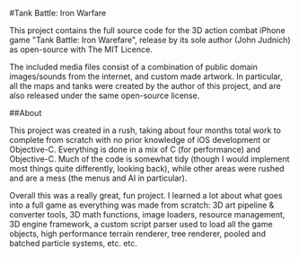 #Tank Battle: Iron Warfare

This project contains the full source code for the 3D action combat iPhone game "Tank Battle: Iron Warefare", release by its sole author (John Judnich) as open-source with The MIT Licence.

The included media files consist of a combination of public domain images/sounds from the internet, and custom made artwork. In particular, all the maps and tanks were created by the author of this project, and are also released under the same open-source license.

##About

This project was created in a rush, taking about four months total work to complete from scratch with no prior knowledge of iOS development or Objective-C. Everything is done in a mix of C (for performance) and Objective-C. Much of the code is somewhat tidy (though I would implement most things quite differently, looking back), while other areas were rushed and are a mess (the menus and AI in particular).

Overall this was a really great, fun project. I learned a lot about what goes into a full game as everything was made from scratch: 3D art pipeline & converter tools, 3D math functions, image loaders, resource management, 3D engine framework, a custom script parser used to load all the game objects, high performance terrain renderer, tree renderer, pooled and batched particle systems, etc. etc.

